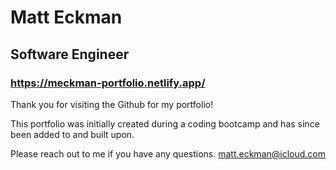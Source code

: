 # Matt Eckman
## Software Engineer

### https://meckman-portfolio.netlify.app/

Thank you for visiting the Github for my portfolio!

This portfolio was initially created during a coding bootcamp and has since been added to and built upon.

Please reach out to me if you have any questions.
matt.eckman@icloud.com
